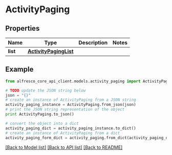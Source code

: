 # ActivityPaging


## Properties
Name | Type | Description | Notes
------------ | ------------- | ------------- | -------------
**list** | [**ActivityPagingList**](ActivityPagingList.md) |  | 

## Example

```python
from alfresco_core_api_client.models.activity_paging import ActivityPaging

# TODO update the JSON string below
json = "{}"
# create an instance of ActivityPaging from a JSON string
activity_paging_instance = ActivityPaging.from_json(json)
# print the JSON string representation of the object
print ActivityPaging.to_json()

# convert the object into a dict
activity_paging_dict = activity_paging_instance.to_dict()
# create an instance of ActivityPaging from a dict
activity_paging_form_dict = activity_paging.from_dict(activity_paging_dict)
```
[[Back to Model list]](../README.md#documentation-for-models) [[Back to API list]](../README.md#documentation-for-api-endpoints) [[Back to README]](../README.md)


